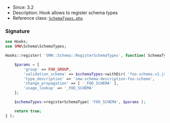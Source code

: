 * Since: 3.2
* Description: Hook allows to register schema types
* Reference class: [`SchemaTypes.php`][SchemaTypes.php]

### Signature

```php
use Hooks;
use SMW\Schema\SchemaTypes;

Hooks::register( 'SMW::Schema::RegisterSchemaTypes', function( SchemaTypes $schemaTypes ) {

	$params = [
		'group' => FOO_GROUP,
		'validation_schema' => $schemaTypes->withDir( 'foo-schema.v1.json' ),
		'type_description' => 'smw-schema-description-foo-schema',
		'change_propagation' => [ '_FOO_SCHEMA' ],
		'usage_lookup' => '_FOO_SCHEMA'
	];

	$schemaTypes->registerSchemaType( 'FOO_SCHEMA', $params );

	return true;
} );
```

[SchemaTypes.php]:https://github.com/SemanticMediaWiki/SemanticMediaWiki/blob/master/src/Schema/SchemaTypes.php
